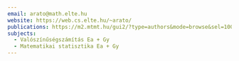 ```yaml
---
email: arato@math.elte.hu
website: https://web.cs.elte.hu/~arato/
publications: https://m2.mtmt.hu/gui2/?type=authors&mode=browse&sel=10007662
subjects:
  - Valószínűségszámítás Ea + Gy
  - Matematikai statisztika Ea + Gy
---
```

